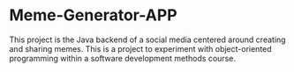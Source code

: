 # Meme-Generator-APP
This project is the Java backend of a social media centered around creating and sharing memes.
This is a project to experiment with object-oriented programming within a software development methods course.
